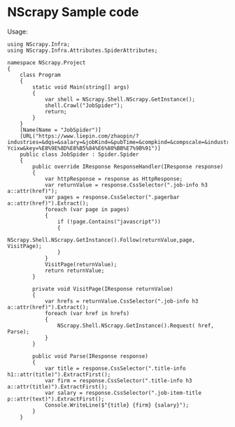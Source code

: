 # NScrapy Sample code
Usage:

    using NScrapy.Infra;
    using NScrapy.Infra.Attributes.SpiderAttributes;

    namespace NScrapy.Project
    {
        class Program
        {
            static void Main(string[] args)
            {
                var shell = NScrapy.Shell.NScrapy.GetInstance();
                shell.Crawl("JobSpider");
                return;
            }
        }
        [Name(Name = "JobSpider")]
        [URL("https://www.liepin.com/zhaopin/?industries=&dqs=&salary=&jobKind=&pubTime=&compkind=&compscale=&industryType=&searchType=1&clean_condition=&isAnalysis=&init=1&sortFlag=15&flushckid=0&fromSearchBtn=1&headckid=1773084a3c558acd&d_headId=4999cfe588ed1ed20f0a479b74934008&d_ckId=4999cfe588ed1ed20f0a479b74934008&d_sfrom=search_fp_nvbar&d_curPage=0&d_pageSize=40&siTag=1B2M2Y8AsgTpgAmY7PhCfg~fA9rXquZc5IkJpXC-Ycixw&key=%E8%9E%8D%E8%B5%84%E6%80%BB%E7%9B%91")]
        public class JobSpider : Spider.Spider
        {
            public override IResponse ResponseHandler(IResponse response)
            {
                var httpResponse = response as HttpResponse;
                var returnValue = response.CssSelector(".job-info h3 a::attr(href)");            
                var pages = response.CssSelector(".pagerbar a::attr(href)").Extract();
                foreach (var page in pages)
                {
                    if (!page.Contains("javascript"))
                    {
                        NScrapy.Shell.NScrapy.GetInstance().Follow(returnValue,page, VisitPage);
                    }
                }
                VisitPage(returnValue);
                return returnValue;
            }

            private void VisitPage(IResponse returnValue)
            {
                var hrefs = returnValue.CssSelector(".job-info h3 a::attr(href)").Extract();
                foreach (var href in hrefs)
                {
                    NScrapy.Shell.NScrapy.GetInstance().Request( href, Parse);
                }
            }

            public void Parse(IResponse response)
            {
                var title = response.CssSelector(".title-info h1::attr(title)").ExtractFirst();
                var firm = response.CssSelector(".title-info h3 a::attr(title)").ExtractFirst();
                var salary = response.CssSelector(".job-item-title p::attr(text)").ExtractFirst();
                Console.WriteLine($"{title} {firm} {salary}");
            }
        }
